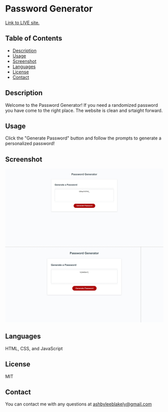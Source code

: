 # Password Generator 
 
[Link to LIVE site.](https://ashbylb.github.io/customized-password-generator/)

## Table of Contents
- [Description](#Description)
- [Usage](#Usage)
- [Screenshot](#Screenshot)
- [Languages](#Languages)
- [License](#License)
- [Contact](#Contact)


## Description
Welcome to the Password Generator!  If you need a randomized password  you have come to the right place. The website is clean and srtaight forward.

## Usage 
Click the "Generate Password" button and follow the prompts to generate a personalized password!


## Screenshot
 

![me](./assets/css/javascript/images/passwordpic.png)
![me](./assets/css/javascript/images/password2.png)

## Languages
HTML, CSS, and JavaScript

## License
MIT

## Contact
You can contact me with any questions at ashbyleeblakely@gmail.com
